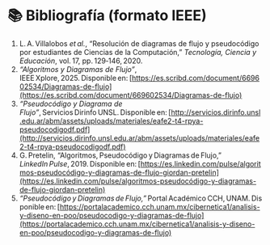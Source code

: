 # 📚 Bibliografía (formato IEEE)

1. L. A. Villalobos *et al.*, “Resolución de diagramas de flujo y pseudocódigo por estudiantes de Ciencias de la Computación,” *Tecnología, Ciencia y Educación*, vol. 17, pp. 129‑146, 2020.  
2. *“Algoritmos y Diagramas de Flujo”*, IEEE Xplore, 2025. Disponible en: [https://es.scribd.com/document/669602534/Diagramas-de-flujo](https://es.scribd.com/document/669602534/Diagramas-de-flujo)  
3. *“Pseudocódigo y Diagrama de Flujo”*, Servicios Dirinfo UNSL. Disponible en: [http://servicios.dirinfo.unsl.edu.ar/abm/assets/uploads/materiales/eafe2-t4-rpya-pseudocodigodf.pdf](http://servicios.dirinfo.unsl.edu.ar/abm/assets/uploads/materiales/eafe2-t4-rpya-pseudocodigodf.pdf)  
4. G. Pretelin, “Algoritmos, Pseudocódigo y Diagramas de Flujo,” *LinkedIn Pulse*, 2019. Disponible en: [https://es.linkedin.com/pulse/algoritmos-pseudocódigo-y-diagramas-de-flujo-giordan-pretelin](https://es.linkedin.com/pulse/algoritmos-pseudocódigo-y-diagramas-de-flujo-giordan-pretelin)  
5. *“Pseudocódigo y Diagramas de Flujo,”* Portal Académico CCH, UNAM. Disponible en: [https://portalacademico.cch.unam.mx/cibernetica1/analisis-y-diseno-en-poo/pseudocodigo-y-diagramas-de-flujo](https://portalacademico.cch.unam.mx/cibernetica1/analisis-y-diseno-en-poo/pseudocodigo-y-diagramas-de-flujo)
